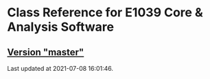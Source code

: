 # Class Reference for E1039 Core & Analysis Software
## [Version "master"](master/)
Last updated at 2021-07-08 16:01:46.
